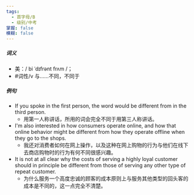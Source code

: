 ```yaml
---
tags:
  - 首字母/B
  - 级别/中考
掌握: false
模糊: false
---
```

##### 词义
- 美：/ bi ˈdɪfrənt frʌm /；
- #词性/v  与……不同，不同于
##### 例句
- If you spoke in the first person, the word would be different from in the third person.
	- 用第一人称讲话，所用的词会完全不同于用第三人称讲话。
- I'm also interested in how consumers operate online, and how that online behavior might be different from how they operate offline when they go to the shops.
	- 我还对消费者如何在网上操作，以及这种在网上购物的行为与他们在线下去商店购物时的行为有何不同很感兴趣。
- It is not at all clear why the costs of serving a highly loyal customer should in principle be different from those of serving any other type of repeat customer.
	- 为什么服务一个高度忠诚的顾客的成本原则上与服务其他类型的回头客的成本是不同的，这一点完全不清楚。

